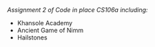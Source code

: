 *Assignment 2 of Code in place CS106a including:*

* Khansole Academy 
* Ancient Game of Nimm 
* Hailstones
